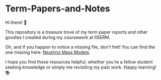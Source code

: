 # Term-Papers-and-Notes
Hi there! 👋

This repository is a treasure trove of my term paper reports and other goodies I created during my coursework at IISERM.

Oh, and if you happen to notice a missing file, don't fret! You can find the one missing here: [Neutrino Mass Models](https://github.com/dev-aditya/Neutrino-Mass-Models-PHY655-TermPaper).

I hope you find these resources helpful, whether you're a fellow student seeking knowledge or simply me revisiting my past work.
Happy learning! 📚

